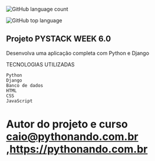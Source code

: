 ![GitHub language count](https://img.shields.io/github/languages/count/jeffersonASilva/pythonando_project_django)

![GitHub top language](https://img.shields.io/github/languages/top/jeffersonASIlva/pythonando_project_django)

## Projeto PYSTACK WEEK 6.0

Desenvolva uma aplicação completa com Python e Django

TECNOLOGIAS UTILIZADAS

    Python
    Django
    Banco de dados
    HTML
    CSS
    JavaScript
    
# Autor do projeto e curso caio@pythonando.com.br ,https://pythonando.com.br

